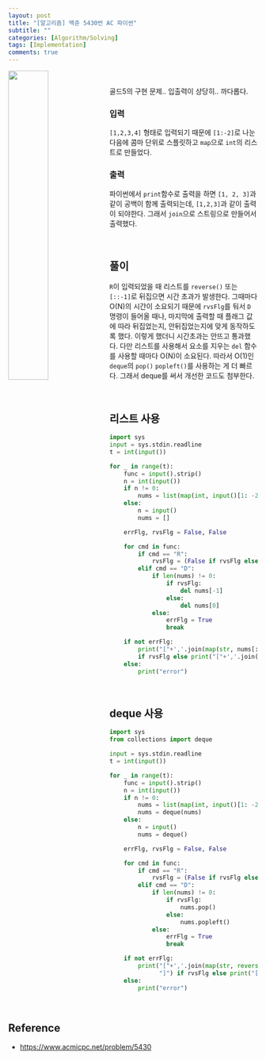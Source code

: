 ```yaml
---
layout: post
title: "[알고리즘] 백준 5430번 AC 파이썬"
subtitle: ""
categories: [Algorithm/Solving]
tags: [Implementation]
comments: true
---
```

<img src="https://user-images.githubusercontent.com/48276682/150640243-e31e4052-5a8a-4cae-8be7-f607adfcedf3.png" width="40%" height="40%" align="left">

<!-- ![image](https://user-images.githubusercontent.com/48276682/150640243-e31e4052-5a8a-4cae-8be7-f607adfcedf3.png){:margin="initial !important" width="40%" height="40%" } -->


<br>

골드5의 구현 문제.. 입출력이 상당히.. 까다롭다. 

### 입력
`[1,2,3,4]` 형태로 입력되기 때문에 `[1:-2]`로 나눈 다음에 콤마 단위로 스플릿하고 `map`으로 `int`의 리스트로 만들었다.
### 출력
파이썬에서 `print`함수로 출력을 하면 `[1, 2, 3]`과 같이 공백이 함께 출력되는데, `[1,2,3]`과 같이 출력이 되야한다. 그래서 `join`으로 스트링으로 만들어서 출력했다.  

<br>

## 풀이
`R`이 입력되었을 때 리스트를 `reverse()` 또는`[::-1]`로 뒤집으면 시간 초과가 발생한다. 그때마다 O(N)의 시간이 소요되기 때문에 `rvsFlg`를 둬서 `D` 명령이 들어올 때나, 마지막에 출력할  때 플래그 값에 따라 뒤집었는지, 안뒤집었는지에 맞게 동작하도록 했다. 이렇게 했더니 시간초과는 안뜨고 통과했다. 다만 리스트를 사용해서 요소를 지우는 `del` 함수를 사용할 때마다 O(N)이 소요된다. 따라서 O(1)인 `deque`의 `pop()` `popleft()`를 사용하는 게 더 빠르다. 그래서 deque를 써서 개선한 코드도 첨부한다.

<br>

## 리스트 사용
```python
import sys
input = sys.stdin.readline
t = int(input())

for _ in range(t):
    func = input().strip()
    n = int(input())
    if n != 0:
        nums = list(map(int, input()[1: -2].split(',')))
    else:
        n = input()
        nums = []

    errFlg, rvsFlg = False, False

    for cmd in func:
        if cmd == "R":
            rvsFlg = (False if rvsFlg else True)
        elif cmd == "D":
            if len(nums) != 0:
                if rvsFlg:
                    del nums[-1]
                else:
                    del nums[0]
            else:
                errFlg = True
                break

    if not errFlg:
        print("["+','.join(map(str, nums[::-1]))+"]")
        if rvsFlg else print("["+','.join(map(str, nums))+"]")
    else:
        print("error")
```
<br>

## deque 사용
```python
import sys
from collections import deque

input = sys.stdin.readline
t = int(input())

for _ in range(t):
    func = input().strip()
    n = int(input())
    if n != 0:
        nums = list(map(int, input()[1: -2].split(',')))
        nums = deque(nums)
    else:
        n = input()
        nums = deque()

    errFlg, rvsFlg = False, False

    for cmd in func:
        if cmd == "R":
            rvsFlg = (False if rvsFlg else True)
        elif cmd == "D":
            if len(nums) != 0:
                if rvsFlg:
                    nums.pop()
                else:
                    nums.popleft()
            else:
                errFlg = True
                break

    if not errFlg:
        print("["+','.join(map(str, reversed(nums))) +
              "]") if rvsFlg else print("["+','.join(map(str, nums))+"]")
    else:
        print("error")

```
<br>

## Reference
* <https://www.acmicpc.net/problem/5430>

